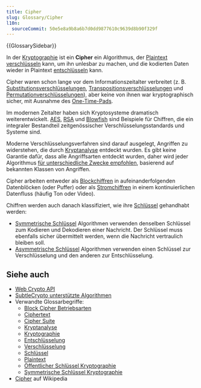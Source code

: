 ```yaml
---
title: Cipher
slug: Glossary/Cipher
l10n:
  sourceCommit: 50e5e8a9b8a6b7d0dd9877610c9639d8b90f329f
---
```


{{GlossarySidebar}}

In der [Kryptographie](/de/docs/Glossary/cryptography) ist ein **Cipher** ein Algorithmus, der [Plaintext](/de/docs/Glossary/plaintext) [verschlüsseln](/de/docs/Glossary/encryption) kann, um ihn unlesbar zu machen, und die kodierten Daten wieder in Plaintext [entschlüsseln](/de/docs/Glossary/decryption) kann.

Cipher waren schon lange vor dem Informationszeitalter verbreitet (z. B. [Substitutionsverschlüsselungen](https://en.wikipedia.org/wiki/Substitution_cipher), [Transpositionsverschlüsselungen](https://en.wikipedia.org/wiki/Transposition_cipher) und [Permutationverschlüsselungen](https://en.wikipedia.org/wiki/Permutation_cipher)), aber keine von ihnen war kryptographisch sicher, mit Ausnahme des [One-Time-Pads](https://en.wikipedia.org/wiki/One-time_pad).

Im modernen Zeitalter haben sich Kryptosysteme dramatisch weiterentwickelt. [AES](https://en.wikipedia.org/wiki/Advanced_Encryption_Standard), [RSA](<https://en.wikipedia.org/wiki/RSA_(cryptosystem)>) und [Blowfish](<https://en.wikipedia.org/wiki/Blowfish_(cipher)>) sind Beispiele für Chiffren, die ein integraler Bestandteil zeitgenössischer Verschlüsselungsstandards und Systeme sind.

Moderne Verschlüsselungsverfahren sind darauf ausgelegt, Angriffen zu widerstehen, die durch [Kryptanalyse](/de/docs/Glossary/cryptanalysis) entdeckt wurden. Es gibt keine Garantie dafür, dass alle Angriffsarten entdeckt wurden, daher wird jeder Algorithmus [für unterschiedliche Zwecke empfohlen](/de/docs/Web/API/SubtleCrypto#supported_algorithms), basierend auf bekannten Klassen von Angriffen.

Cipher arbeiten entweder als [Blockchiffren](https://en.wikipedia.org/wiki/Block_cipher) in aufeinanderfolgenden Datenblöcken (oder Puffer) oder als [Stromchiffren](https://en.wikipedia.org/wiki/Stream_cipher) in einem kontinuierlichen Datenfluss (häufig Ton oder Video).

Chiffren werden auch danach klassifiziert, wie ihre [Schlüssel](/de/docs/Glossary/key) gehandhabt werden:

- [Symmetrische Schlüssel](/de/docs/Glossary/Symmetric-key_cryptography) Algorithmen verwenden denselben Schlüssel zum Kodieren und Dekodieren einer Nachricht. Der Schlüssel muss ebenfalls sicher übermittelt werden, wenn die Nachricht vertraulich bleiben soll.
- [Asymmetrische Schlüssel](/de/docs/Glossary/Public-key_cryptography) Algorithmen verwenden einen Schlüssel zur Verschlüsselung und den anderen zur Entschlüsselung.

## Siehe auch

- [Web Crypto API](/de/docs/Web/API/Web_Crypto_API)
- [SubtleCrypto unterstützte Algorithmen](/de/docs/Web/API/SubtleCrypto#supported_algorithms)
- Verwandte Glossarbegriffe:
  - [Block Cipher Betriebsarten](https://en.wikipedia.org/wiki/Block_cipher_mode_of_operation)
  - [Ciphertext](/de/docs/Glossary/Ciphertext)
  - [Cipher Suite](/de/docs/Glossary/Cipher_suite)
  - [Kryptanalyse](/de/docs/Glossary/Cryptanalysis)
  - [Kryptographie](/de/docs/Glossary/Cryptography)
  - [Entschlüsselung](/de/docs/Glossary/Decryption)
  - [Verschlüsselung](/de/docs/Glossary/Encryption)
  - [Schlüssel](/de/docs/Glossary/Key)
  - [Plaintext](/de/docs/Glossary/Plaintext)
  - [Öffentlicher Schlüssel Kryptographie](/de/docs/Glossary/Public-key_cryptography)
  - [Symmetrische Schlüssel Kryptographie](/de/docs/Glossary/Symmetric-key_cryptography)
- [Cipher](https://en.wikipedia.org/wiki/Cipher) auf Wikipedia
